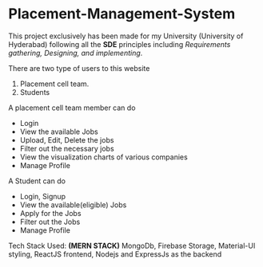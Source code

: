 # Placement-Management-System

This project exclusively has been made for my University (University of Hyderabad) following all the **SDE** principles including
*Requirements gathering, Designing, and implementing*.

There are two type of users to this website
1. Placement cell team.
2. Students

A placement cell team member can do
  - Login
  - View the available Jobs
  - Upload, Edit, Delete the jobs
  - Filter out the necessary jobs
  - View the visualization charts of various companies
  - Manage Profile
  
A Student can do
  - Login, Signup
  - View the available(eligible) Jobs
  - Apply for the Jobs
  - Filter out the Jobs
  - Manage Profile
  
  Tech Stack Used: **(MERN STACK)**
  MongoDb, Firebase Storage, Material-UI styling, ReactJS frontend, Nodejs and ExpressJs as the backend
  
  
